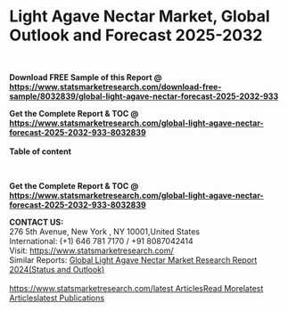 <h1>Light Agave Nectar Market, Global Outlook and Forecast 2025-2032</h1><br/><p><strong>Download FREE Sample of this Report @ <a href="https://www.statsmarketresearch.com/download-free-sample/8032839/global-light-agave-nectar-forecast-2025-2032-933">https://www.statsmarketresearch.com/download-free-sample/8032839/global-light-agave-nectar-forecast-2025-2032-933</a></strong></p><div><b>Get the Complete Report & TOC @ <a href="https://www.statsmarketresearch.com/global-light-agave-nectar-forecast-2025-2032-933-8032839">https://www.statsmarketresearch.com/global-light-agave-nectar-forecast-2025-2032-933-8032839</a></b></div><br><b>Table of content</b><p><br><div><b>Get the Complete Report & TOC @ <a href="https://www.statsmarketresearch.com/global-light-agave-nectar-forecast-2025-2032-933-8032839">https://www.statsmarketresearch.com/global-light-agave-nectar-forecast-2025-2032-933-8032839</a></b></div></p> <b>CONTACT US:</b><br>276 5th Avenue, New York , NY 10001,United States<br>International: (+1) 646 781 7170 / +91 8087042414<br>Visit: <a href="https://www.statsmarketresearch.com/">https://www.statsmarketresearch.com/</a><br>Similar Reports: <a href="https://www.statsmarketresearch.com/global-light-agave-nectar-forecast-2025-2032-933-8032839">Global Light Agave Nectar Market Research Report 2024(Status and Outlook)</a><br/><br/><a href="https://gyeongbokgung.com">https://www.statsmarketresearch.com/</a><a href="https://hallyeomaritime.com">latest Articles</a><a href="https://jingwansa.com">Read More</a><a href=https://nguoiviet.jp/">latest Articles</a><a href="https://www.intelmarketresearch.com/">latest Publications</a>